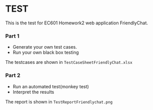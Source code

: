 # TEST

This is the test for EC601 Homework2 web application FriendlyChat.

### Part 1
* Generate your own test cases.
* Run your own black box testing

The testcases are shown in ```TestCaseSheetFriendlyChat.xlsx```

### Part 2
* Run an automated test(monkey test)
* Interpret the results

The report is shown in ```TestReportFriendlychat.png```

